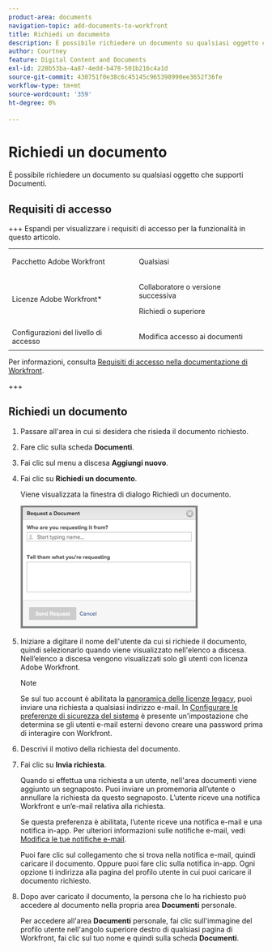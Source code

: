 ```yaml
---
product-area: documents
navigation-topic: add-documents-to-workfront
title: Richiedi un documento
description: È possibile richiedere un documento su qualsiasi oggetto che supporti Documenti.
author: Courtney
feature: Digital Content and Documents
exl-id: 228b53ba-4a87-4edd-b478-501b216c4a1d
source-git-commit: 430751f0e38c6c45145c965398990ee3652f36fe
workflow-type: tm+mt
source-wordcount: '359'
ht-degree: 0%

---
```


# Richiedi un documento

È possibile richiedere un documento su qualsiasi oggetto che supporti Documenti.

## Requisiti di accesso

+++ Espandi per visualizzare i requisiti di accesso per la funzionalità in questo articolo.

<table style="table-layout:auto"> 
 <col> 
 <col> 
 <tbody> 
  <tr> 
   <td role="rowheader">Pacchetto Adobe Workfront</td> 
   <td> <p> Qualsiasi</p> </td> 
  </tr> 
  <tr> 
   <td role="rowheader">Licenze Adobe Workfront*</td> 
   <td> 
   <p>Collaboratore o versione successiva</p>
   <p>Richiedi o superiore</p> </td> 
  </tr> 
  <tr> 
   <td role="rowheader">Configurazioni del livello di accesso</td> 
   <td> <p>Modifica accesso ai documenti</p> </td> 
  </tr> 
 </tbody> 
</table>

Per informazioni, consulta [Requisiti di accesso nella documentazione di Workfront](/help/quicksilver/administration-and-setup/add-users/access-levels-and-object-permissions/access-level-requirements-in-documentation.md).

+++

## Richiedi un documento

1. Passare all&#39;area in cui si desidera che risieda il documento richiesto.
1. Fare clic sulla scheda **Documenti**. 
1. Fai clic sul menu a discesa **Aggiungi nuovo**.

1. Fai clic su **Richiedi un documento**.

   Viene visualizzata la finestra di dialogo Richiedi un documento.

   ![richiesta_documento.png](assets/document-request-350x242.png)

1. Iniziare a digitare il nome dell&#39;utente da cui si richiede il documento, quindi selezionarlo quando viene visualizzato nell&#39;elenco a discesa. Nell’elenco a discesa vengono visualizzati solo gli utenti con licenza Adobe Workfront.

   >[!NOTE]
   >
   >Se sul tuo account è abilitata la [panoramica delle licenze legacy](../../administration-and-setup/add-users/access-levels-and-object-permissions/wf-licenses.md), puoi inviare una richiesta a qualsiasi indirizzo e-mail. In [Configurare le preferenze di sicurezza del sistema](../../administration-and-setup/manage-workfront/security/configure-security-preferences.md) è presente un&#39;impostazione che determina se gli utenti e-mail esterni devono creare una password prima di interagire con Workfront. 

1. Descrivi il motivo della richiesta del documento.
1. Fai clic su **Invia richiesta**.

   Quando si effettua una richiesta a un utente, nell&#39;area documenti viene aggiunto un segnaposto. Puoi inviare un promemoria all’utente o annullare la richiesta da questo segnaposto. L’utente riceve una notifica Workfront e un’e-mail relativa alla richiesta.

   Se questa preferenza è abilitata, l’utente riceve una notifica e-mail e una notifica in-app. Per ulteriori informazioni sulle notifiche e-mail, vedi [Modifica le tue notifiche e-mail](../../workfront-basics/using-notifications/activate-or-deactivate-your-own-event-notifications.md).

   Puoi fare clic sul collegamento che si trova nella notifica e-mail, quindi caricare il documento. Oppure puoi fare clic sulla notifica in-app. Ogni opzione ti indirizza alla pagina del profilo utente in cui puoi caricare il documento richiesto.

1. Dopo aver caricato il documento, la persona che lo ha richiesto può accedere al documento nella propria area **Documenti** personale.

   Per accedere all&#39;area **Documenti** personale, fai clic sull&#39;immagine del profilo utente nell&#39;angolo superiore destro di qualsiasi pagina di Workfront, fai clic sul tuo nome e quindi sulla scheda **Documenti**.
